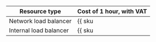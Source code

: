 | Resource type | Cost of 1 hour, with VAT |
| --- | --- |
| Network load balancer | {{ sku|RUB|nlb.balancer.active|string }} |
| Internal load balancer | {{ sku|RUB|nlb.balancer.active|string }} |